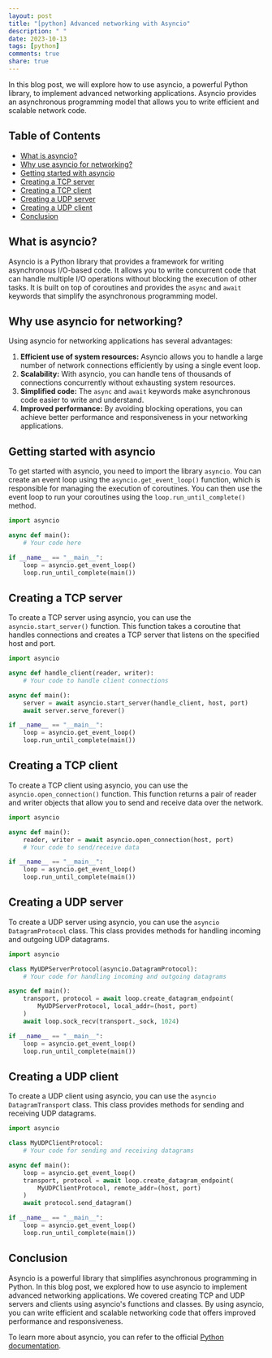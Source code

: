 ```yaml
---
layout: post
title: "[python] Advanced networking with Asyncio"
description: " "
date: 2023-10-13
tags: [python]
comments: true
share: true
---
```


In this blog post, we will explore how to use asyncio, a powerful Python library, to implement advanced networking applications. Asyncio provides an asynchronous programming model that allows you to write efficient and scalable network code.

## Table of Contents

- [What is asyncio?](#what-is-asyncio)
- [Why use asyncio for networking?](#why-use-asyncio-for-networking)
- [Getting started with asyncio](#getting-started-with-asyncio)
- [Creating a TCP server](#creating-a-tcp-server)
- [Creating a TCP client](#creating-a-tcp-client)
- [Creating a UDP server](#creating-a-udp-server)
- [Creating a UDP client](#creating-a-udp-client)
- [Conclusion](#conclusion)

## What is asyncio?

Asyncio is a Python library that provides a framework for writing asynchronous I/O-based code. It allows you to write concurrent code that can handle multiple I/O operations without blocking the execution of other tasks. It is built on top of coroutines and provides the `async` and `await` keywords that simplify the asynchronous programming model.

## Why use asyncio for networking?

Using asyncio for networking applications has several advantages:

1. **Efficient use of system resources:** Asyncio allows you to handle a large number of network connections efficiently by using a single event loop.
2. **Scalability:** With asyncio, you can handle tens of thousands of connections concurrently without exhausting system resources.
3. **Simplified code:** The `async` and `await` keywords make asynchronous code easier to write and understand.
4. **Improved performance:** By avoiding blocking operations, you can achieve better performance and responsiveness in your networking applications.

## Getting started with asyncio

To get started with asyncio, you need to import the library `asyncio`. You can create an event loop using the `asyncio.get_event_loop()` function, which is responsible for managing the execution of coroutines. You can then use the event loop to run your coroutines using the `loop.run_until_complete()` method.

```python
import asyncio

async def main():
    # Your code here

if __name__ == "__main__":
    loop = asyncio.get_event_loop()
    loop.run_until_complete(main())
```

## Creating a TCP server

To create a TCP server using asyncio, you can use the `asyncio.start_server()` function. This function takes a coroutine that handles connections and creates a TCP server that listens on the specified host and port.

```python
import asyncio

async def handle_client(reader, writer):
    # Your code to handle client connections

async def main():
    server = await asyncio.start_server(handle_client, host, port)
    await server.serve_forever()

if __name__ == "__main__":
    loop = asyncio.get_event_loop()
    loop.run_until_complete(main())
```

## Creating a TCP client

To create a TCP client using asyncio, you can use the `asyncio.open_connection()` function. This function returns a pair of reader and writer objects that allow you to send and receive data over the network.

```python
import asyncio

async def main():
    reader, writer = await asyncio.open_connection(host, port)
    # Your code to send/receive data

if __name__ == "__main__":
    loop = asyncio.get_event_loop()
    loop.run_until_complete(main())
```

## Creating a UDP server

To create a UDP server using asyncio, you can use the `asyncio DatagramProtocol` class. This class provides methods for handling incoming and outgoing UDP datagrams.

```python
import asyncio

class MyUDPServerProtocol(asyncio.DatagramProtocol):
    # Your code for handling incoming and outgoing datagrams

async def main():
    transport, protocol = await loop.create_datagram_endpoint(
        MyUDPServerProtocol, local_addr=(host, port)
    )
    await loop.sock_recv(transport._sock, 1024)

if __name__ == "__main__":
    loop = asyncio.get_event_loop()
    loop.run_until_complete(main())
```

## Creating a UDP client

To create a UDP client using asyncio, you can use the `asyncio DatagramTransport` class. This class provides methods for sending and receiving UDP datagrams.

```python
import asyncio

class MyUDPClientProtocol:
    # Your code for sending and receiving datagrams

async def main():
    loop = asyncio.get_event_loop()
    transport, protocol = await loop.create_datagram_endpoint(
        MyUDPClientProtocol, remote_addr=(host, port)
    )
    await protocol.send_datagram()

if __name__ == "__main__":
    loop = asyncio.get_event_loop()
    loop.run_until_complete(main())
```

## Conclusion

Asyncio is a powerful library that simplifies asynchronous programming in Python. In this blog post, we explored how to use asyncio to implement advanced networking applications. We covered creating TCP and UDP servers and clients using asyncio's functions and classes. By using asyncio, you can write efficient and scalable networking code that offers improved performance and responsiveness.

To learn more about asyncio, you can refer to the official [Python documentation](https://docs.python.org/3/library/asyncio.html).